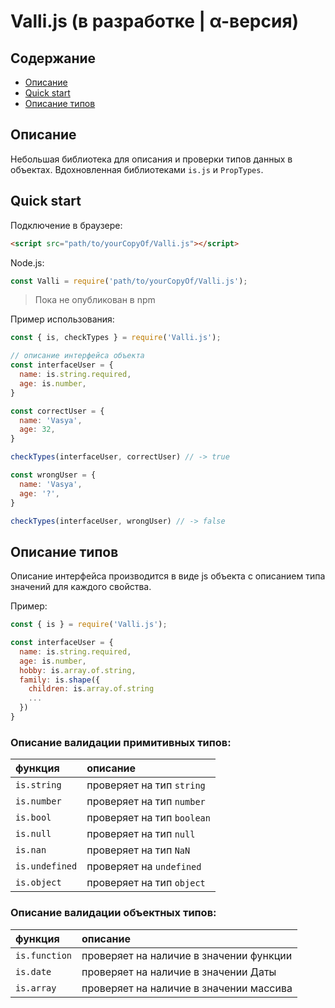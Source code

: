 # Valli.js (в разработке | &alpha;-версия)

## Содержание
- [Описание](#Описание)
- [Quick start](#quick-start)
- [Описание типов](#Описание-типов)

## Описание
Небольшая библиотека для описания и проверки типов данных в объектах. Вдохновленная библиотеками `is.js` и `PropTypes`.

## Quick start
Подключение в браузере:
```html
<script src="path/to/yourCopyOf/Valli.js"></script>
```
Node.js:
```javascript
const Valli = require('path/to/yourCopyOf/Valli.js');
```
> Пока не опубликован в npm

Пример использования:
```javascript
const { is, checkTypes } = require('Valli.js');

// описание интерфейса объекта
const interfaceUser = {
  name: is.string.required,
  age: is.number,
}

const correctUser = {
  name: 'Vasya',
  age: 32,
}

checkTypes(interfaceUser, correctUser) // -> true

const wrongUser = {
  name: 'Vasya',
  age: '?',
}

checkTypes(interfaceUser, wrongUser) // -> false
```

## Описание типов
Описание интерфейса производится в виде js объекта с описанием типа значений для каждого свойства.

Пример:
```javascript
const { is } = require('Valli.js');

const interfaceUser = {
  name: is.string.required,
  age: is.number,
  hobby: is.array.of.string,
  family: is.shape({
    children: is.array.of.string
    ...
  })
}
```
 ### Описание валидации примитивных типов:

 |функция|описание|
 |:--|:--|
 |`is.string`| проверяет на тип `string` |
 |`is.number`| проверяет на тип `number` |
 |`is.bool`| проверяет на тип `boolean` |
 |`is.null`| проверяет на тип `null` |
 |`is.nan`| проверяет на тип `NaN` |
 |`is.undefined`| проверяет на `undefined` |
 |`is.object`| проверяет на тип `object` |

### Описание валидации объектных типов:

 |функция|описание|
 |:--|:--|
 |`is.function`| проверяет на наличие в значении функции |
 |`is.date`| проверяет на наличие в значении Даты|
 |`is.array`| проверяет на наличие в значении массива|

